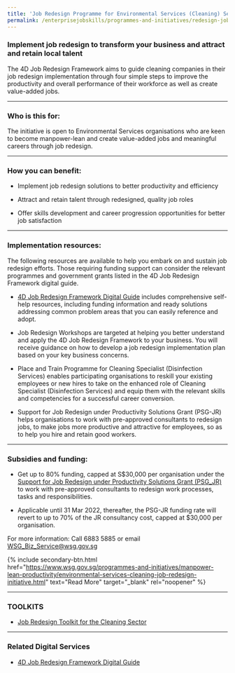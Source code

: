 ```yaml
---
title: 'Job Redesign Programme for Environmental Services (Cleaning) Sector'
permalink: /enterprisejobskills/programmes-and-initiatives/redesign-jobs/job-redesign-programme-for-environmental-services--cleaning--sector/
---
```


### Implement job redesign to transform your business and attract and retain local talent

The 4D Job Redesign Framework aims to guide cleaning companies in their job redesign implementation through four simple steps to improve the productivity and overall performance of their workforce as well as create value-added jobs.

---

### Who is this for:

The initiative is open to Environmental Services organisations who are keen to become manpower-lean and create value-added jobs and meaningful careers through job redesign.

---

### How you can benefit:

- Implement job redesign solutions to better productivity and efficiency

- Attract and retain talent through redesigned, quality job roles

- Offer skills development and career progression opportunities for better job satisfaction

---

### Implementation resources:

The following resources are available to help you embark on and sustain job redesign efforts. Those requiring funding support can consider the relevant programmes and government grants listed in the 4D Job Redesign Framework digital guide.

- <a href="https://form.gov.sg/#!/5fbbb96eca327e0011c38018" target="_blank" rel="noopener">4D Job Redesign Framework Digital Guide</a> includes comprehensive self-help resources, including funding information and ready solutions addressing common problem areas that you can easily reference and adopt.

- Job Redesign Workshops are targeted at helping you better understand and apply the 4D Job Redesign Framework to your business. You will receive guidance on how to develop a job redesign implementation plan based on your key business concerns.

- Place and Train Programme for Cleaning Specialist (Disinfection Services) enables participating organisations to reskill your existing employees or new hires to take on the enhanced role of Cleaning Specialist (Disinfection Services) and equip them with the relevant skills and competencies for a successful career conversion.

- Support for Job Redesign under Productivity Solutions Grant (PSG-JR) helps organisations to work with pre-approved consultants to redesign jobs, to make jobs more productive and attractive for employees, so as to help you hire and retain good workers.

---

### Subsidies and funding:

- Get up to 80% funding, capped at S$30,000 per organisation under the <a href="https://www.wsg.gov.sg/productivity-solutions-grant-job-redesign.html" target="_blank" rel="noopener">Support for Job Redesign under Productivity Solutions Grant (PSG_JR)</a> to work with pre-approved consultants to redesign work processes, tasks and responsibilities.

- Applicable until 31 Mar 2022, thereafter, the PSG-JR funding rate will revert to up to 70% of the JR consultancy cost, capped at $30,000 per organisation.

For more information: Call 6883 5885 or email WSG_Biz_Service@wsg.gov.sg

{% include secondary-btn.html href="https://www.wsg.gov.sg/programmes-and-initiatives/manpower-lean-productivity/environmental-services-cleaning-job-redesign-initiative.html" text="Read More" target="_blank" rel="noopener" %}

---

### TOOLKITS

- <a href="https://go.gov.sg/tk-environmentjobredesign" target="_blank" rel="noopener">Job Redesign Toolkit for the Cleaning Sector</a>

---

### Related Digital Services

- <a href="https://form.gov.sg/#!/5fbbb96eca327e0011c38018" target="_blank" rel="noopener">4D Job Redesign Framework Digital Guide</a>

<script src="/jquery/jquery.min.js"></script>
<script src="/jquery/resize-tables.js"></script>
